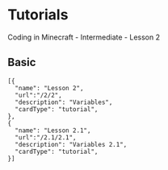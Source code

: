 # Tutorials

Coding in Minecraft - Intermediate - Lesson 2

## Basic

```codecard
[{
  "name": "Lesson 2",
  "url":"/2/2",
  "description": "Variables",
  "cardType": "tutorial",
},
{
  "name": "Lesson 2.1",
  "url":"/2.1/2.1",
  "description": "Variables 2.1",
  "cardType": "tutorial",
}]
```